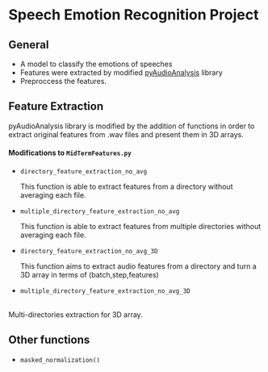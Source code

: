 # Speech Emotion Recognition Project

## General
- A model to classify the emotions of speeches
- Features were extracted by modified [pyAudioAnalysis](https://github.com/tyiannak/pyAudioAnalysis) library
- Preproccess the features.





## Feature Extraction
pyAudioAnalysis library is modified by the addition of functions in order to extract original features from .wav files and present them in 3D arrays.

#### Modifications to `MidTermFeatures.py` 

-  `directory_feature_extraction_no_avg`<br/>

    This function is able to extract features from a directory without averaging each file.<br/>

-  `multiple_directory_feature_extraction_no_avg`<br/>

    This function is able to extract features from multiple directories without averaging each file. <br/>

-  `directory_feature_extraction_no_avg_3D`<br/>

    This function aims to extract audio features from a directory and turn a 3D array in terms of  (batch,step,features)<br/>

-  `multiple_directory_feature_extraction_no_avg_3D`
<br/>
    Multi-directories extraction for 3D array.

## Other functions

- `masked_normalization()`

